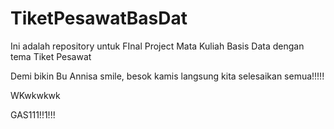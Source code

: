 # TiketPesawatBasDat
Ini adalah repository untuk FInal Project Mata Kuliah Basis Data dengan tema Tiket Pesawat

Demi bikin Bu Annisa smile, besok kamis langsung kita selesaikan semua!!!!!

WKwkwkwk

GAS111!!1!!!
